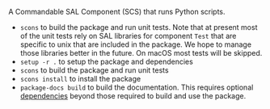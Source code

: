 A Commandable SAL Component (SCS) that runs Python scripts.

- `scons` to build the package and run unit tests. Note that at present most of the unit tests rely on SAL libraries for component `Test` that are specific to unix that are included in the package. We hope to manage those libraries better in the future. On macOS most tests will be skipped.
- `setup -r .` to setup the package and dependencies
- `scons` to build the package and run unit tests
- `scons install` to install the package
- `package-docs build` to build the documentation. This requires optional [dependencies](https://developer.lsst.io/stack/building-single-package-docs.html) beyond those required to build and use the package.
